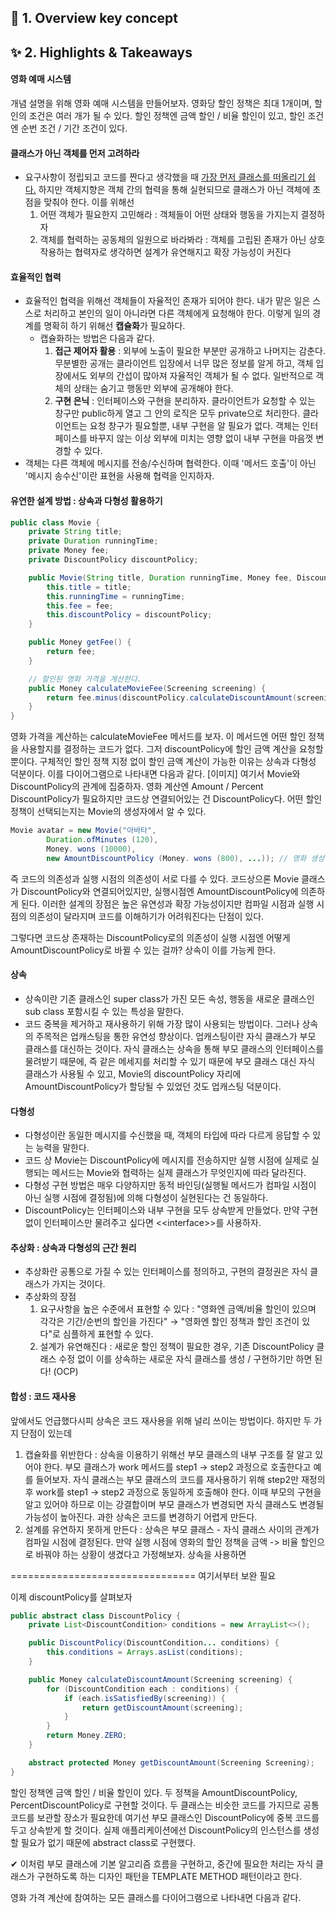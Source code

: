 ## 📍 1. Overview key concept

## ✨ 2. Highlights & Takeaways
#### 영화 예매 시스템
개념 설명을 위해 영화 예매 시스템을 만들어보자. 영화당 할인 정책은 최대 1개이며, 할인의 조건은 여러 개가 될 수 있다. 할인 정책엔 금액 할인 / 비율 할인이 있고, 할인 조건엔 순번 조건 / 기간 조건이 있다.


#### 클래스가 아닌 객체를 먼저 고려하라
- 요구사항이 정립되고 코드를 짠다고 생각했을 때 <ins>가장 먼저 클래스를 떠올리기 쉽다.</ins> 하지만 객체지향은 객체 간의 협력을 통해 실현되므로 클래스가 아닌 객체에 초점을 맞춰야 한다. 이를 위해선
  1. 어떤 객체가 필요한지 고민해라 : 객체들이 어떤 상태와 행동을 가지는지 결정하자
  2. 객체를 협력하는 공동체의 일원으로 바라봐라 : 객체를 고립된 존재가 아닌 상호작용하는 협력자로 생각하면 설계가 유연해지고 확장 가능성이 커진다


#### 효율적인 협력
- 효율적인 협력을 위해선 객체들이 자율적인 존재가 되어야 한다. 내가 맡은 일은 스스로 처리하고 본인의 일이 아니라면 다른 객체에게 요청해야 한다. 이렇게 일의 경계를 명확히 하기 위해선 **캡슐화**가 필요하다.
  - 캡슐화하는 방법은 다음과 같다. 
    1. **접근 제어자 활용** : 외부에 노출이 필요한 부분만 공개하고 나머지는 감춘다. 무분별한 공개는 클라이언트 입장에서 너무 많은 정보를 알게 하고, 객체 입장에서도 외부의 간섭이 많아져 자율적인 객체가 될 수 없다. 일반적으로 객체의 상태는 숨기고 행동만 외부에 공개해야 한다. 
    2. **구현 은닉** : 인터페이스와 구현을 분리하자. 클라이언트가 요청할 수 있는 창구만 public하게 열고 그 안의 로직은 모두 private으로 처리한다. 클라이언트는 요청 창구가 필요할뿐, 내부 구현을 알 필요가 없다. 객체는 인터페이스를 바꾸지 않는 이상 외부에 미치는 영향 없이 내부 구현을 마음껏 변경할 수 있다.
- 객체는 다른 객체에 메시지를 전송/수신하며 협력한다. 이때 '메서드 호출'이 아닌 '메시지 송수신'이란 표현을 사용해 협력을 인지하자.


#### 유연한 설계 방법 : 상속과 다형성 활용하기
```java
public class Movie {
	private String title;
	private Duration runningTime;
	private Money fee;
	private DiscountPolicy discountPolicy;

	public Movie(String title, Duration runningTime, Money fee, DiscountPolicy discountPolicy) {
		this.title = title;
		this.runningTime = runningTime;
		this.fee = fee;
		this.discountPolicy = discountPolicy;
	}

	public Money getFee() {
		return fee;
	}

	// 할인된 영화 가격을 계산한다.
	public Money calculateMovieFee(Screening screening) {
		return fee.minus(discountPolicy.calculateDiscountAmount(screening));
	}
}
```
영화 가격을 계산하는 calculateMovieFee 메서드를 보자. 이 메서드엔 어떤 할인 정책을 사용할지를 결정하는 코드가 없다. 그저 discountPolicy에 할인 금액 계산을 요청할 뿐이다. 구체적인 할인 정책 지정 없이 할인 금액 계산이 가능한 이유는 상속과 다형성 덕분이다.
이를 다이어그램으로 나타내면 다음과 같다.
[이미지]
여기서 Movie와 DiscountPolicy의 관계에 집중하자. 영화 계산엔 Amount / Percent DiscountPolicy가 필요하지만 코드상 연결되어있는 건 DiscountPolicy다. 어떤 할인 정책이 선택되는지는 Movie의 생성자에서 알 수 있다.
```java
Movie avatar = new Movie("아바타",
        Duration.ofMinutes (120), 
        Money. wons (10000), 
        new AmountDiscountPolicy (Money. wons (800), ...)); // 영화 생성 시, 할인 정책을 결정한다
```
즉 코드의 의존성과 실행 시점의 의존성이 서로 다를 수 있다. 코드상으론 Movie 클래스가 DiscountPolicy와 연결되어있지만, 실행시점엔 AmountDiscountPolicy에 의존하게 된다. 이러한 설계의 장점은 높은 유연성과 확장 가능성이지만 컴파일 시점과 실행 시점의 의존성이 달라지며 코드를 이해하기가 어려워진다는 단점이 있다.

그렇다면 코드상 존재하는 DiscountPolicy로의 의존성이 실행 시점엔 어떻게 AmountDiscountPolicy로 바뀔 수 있는 걸까? 상속이 이를 가능케 한다.

#### 상속
- 상속이란 기존 클래스인 super class가 가진 모든 속성, 행동을 새로운 클래스인 sub class 포함시킬 수 있는 특성을 말한다.
- 코드 중복을 제거하고 재사용하기 위해 가장 많이 사용되는 방법이다. 그러나 상속의 주목적은 업캐스팅을 통한 유연성 향상이다. 업캐스팅이란 자식 클래스가 부모 클래스를 대신하는 것이다. 자식 클래스는 상속을 통해 부모 클래스의 인터페이스를 물려받기 때문에, 즉 같은 메세지를 처리할 수 있기 때문에 부모 클래스 대신 자식 클래스가 사용될 수 있고, Movie의 discountPolicy 자리에 AmountDiscountPolicy가 할당될 수 있었던 것도 업캐스팅 덕분이다.

#### 다형성
- 다형성이란 동일한 메시지를 수신했을 때, 객체의 타입에 따라 다르게 응답할 수 있는 능력을 말한다. 
- 코드 상 Movie는 DiscountPolicy에 메시지를 전송하지만 실행 시점에 실제로 실행되는 메서드는 Movie와 협력하는 실제 클래스가 무엇인지에 따라 달라진다.
- 다형성 구현 방법은 매우 다양하지만 동적 바인딩(실행될 메서드가 컴파일 시점이 아닌 실행 시점에 결정됨)에 의해 다형성이 실현된다는 건 동일하다.
- DiscountPolicy는 인터페이스와 내부 구현을 모두 상속받게 만들었다. 만약 구현 없이 인터페이스만 물려주고 싶다면 <\<interface>>를 사용하자.

#### 추상화 : 상속과 다형성의 근간 원리
- 추상화란 공통으로 가질 수 있는 인터페이스를 정의하고, 구현의 결정권은 자식 클래스가 가지는 것이다.
- 추상화의 장점
  1. 요구사항을 높은 수준에서 표현할 수 있다 : "영화엔 금액/비율 할인이 있으며 각각은 기간/순번의 할인을 가진다" → "영화엔 할인 정책과 할인 조건이 있다"로 심플하게 표현할 수 있다.
  2. 설계가 유연해진다 : 새로운 할인 정책이 필요한 경우, 기존 DiscountPolicy 클래스 수정 없이 이를 상속하는 새로운 자식 클래스를 생성 / 구현하기만 하면 된다! (OCP)

#### 합성 : 코드 재사용
앞에서도 언급했다시피 상속은 코드 재사용을 위해 널리 쓰이는 방법이다. 하지만 두 가지 단점이 있는데 
1. 캡슐화를 위반한다 : 상속을 이용하기 위해선 부모 클래스의 내부 구조를 잘 알고 있어야 한다. 부모 클래스가 work 메서드를 step1 -> step2 과정으로 호출한다고 예를 들어보자. 자식 클래스는 부모 클래스의 코드를 재사용하기 위해 step2만 재정의 후 work를 step1 -> step2 과정으로 동일하게 호출해야 한다. 이때 부모의 구현을 알고 있어야 하므로 이는 강결합이며 부모 클래스가 변경되면 자식 클래스도 변경될 가능성이 높아진다. 과한 상속은 코드를 변경하기 어렵게 만든다.
2. 설계를 유연하지 못하게 만든다 : 상속은 부모 클래스 - 자식 클래스 사이의 관계가 컴파일 시점에 결정된다. 만약 실행 시점에 영화의 할인 정책을 금액 -> 비율 할인으로 바꿔야 하는 상황이 생겼다고 가정해보자. 상속을 사용하면 

================================ 여기서부터 보완 필요

이제 discountPolicy를 살펴보자

```java
public abstract class DiscountPolicy {
	private List<DiscountCondition> conditions = new ArrayList<>();

	public DiscountPolicy(DiscountCondition... conditions) {
		this.conditions = Arrays.asList(conditions);
	}

	public Money calculateDiscountAmount(Screening screening) {
		for (DiscountCondition each : conditions) {
			if (each.isSatisfiedBy(screening)) {
				return getDiscountAmount(screening);
			}
		}
		return Money.ZERO;
	}

	abstract protected Money getDiscountAmount(Screening Screening);
}
```
할인 정책엔 금액 할인 / 비율 할인이 있다. 두 정책을 AmountDiscountPolicy, PercentDiscountPolicy로 구현할 것이다. 두 클래스는 비슷한 코드를 가지므로 공통 코드를 보관할 장소가 필요한데 여기선 부모 클래스인 DiscountPolicy에 중복 코드를 두고 상속받게 할 것이다. 실제 애플리케이션에선 DiscountPolicy의 인스턴스를 생성할 필요가 없기 때문에 abstract class로 구현했다.

️✔ 이처럼 부모 클래스에 기본 알고리즘 흐름을 구현하고, 중간에 필요한 처리는 자식 클래스가 구현하도록 하는 디자인 패턴을 TEMPLATE METHOD 패턴이라고 한다.

영화 가격 계산에 참여하는 모든 클래스를 다이어그램으로 나타내면 다음과 같다.